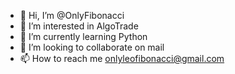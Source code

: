 - 👋 Hi, I’m @OnlyFibonacci
- 👀 I’m interested in AlgoTrade
- 🌱 I’m currently learning Python
- 💞️ I’m looking to collaborate on mail
- 📫 How to reach me onlyleofibonacci@gmail.com

<!---
OnlyFibonacci/OnlyFibonacci is a ✨ special ✨ repository because its `README.md` (this file) appears on your GitHub profile.
You can click the Preview link to take a look at your changes.
--->
